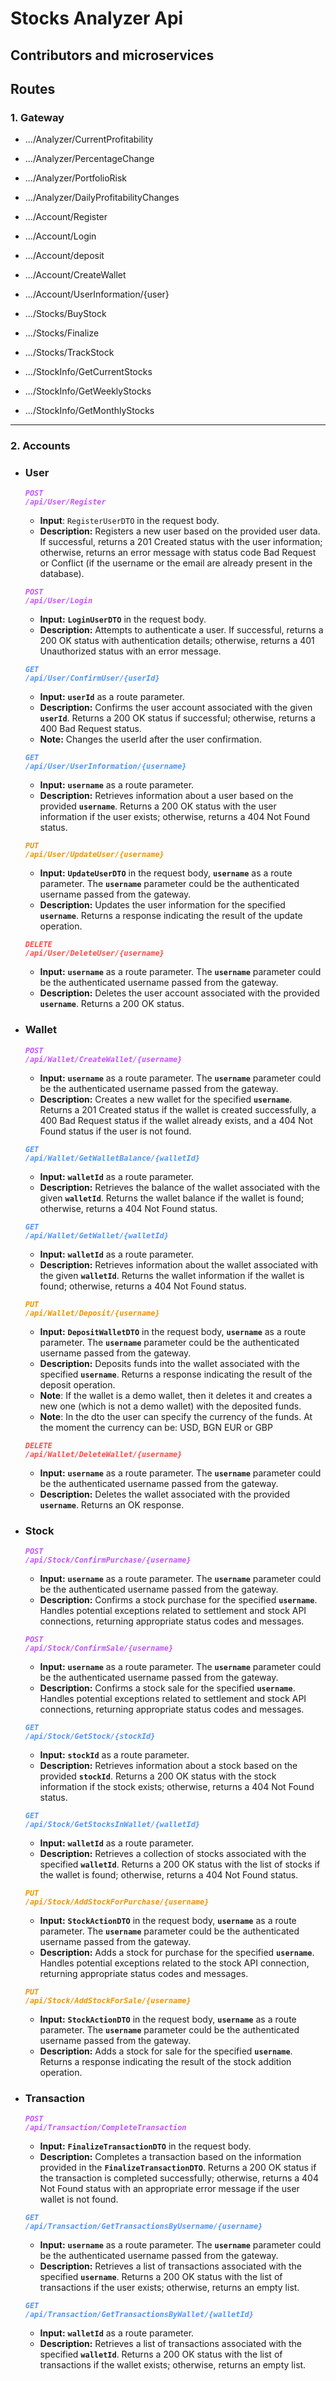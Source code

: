 # Stocks Analyzer Api

## Contributors and microservices

## Routes

### 1. Gateway
* .../Analyzer/CurrentProfitability
* .../Analyzer/PercentageChange
* .../Analyzer/PortfolioRisk
* .../Analyzer/DailyProfitabilityChanges

* .../Account/Register
* .../Account/Login
* .../Account/deposit
* .../Account/CreateWallet
* .../Account/UserInformation/{user}

* .../Stocks/BuyStock
* .../Stocks/Finalize
* .../Stocks/TrackStock

* .../StockInfo/GetCurrentStocks
* .../StockInfo/GetWeeklyStocks
* .../StockInfo/GetMonthlyStocks

---
### 2. Accounts

* ### User

    ***<code style="color:#c555ff;">POST /api/User/Register</code>***

    - **Input**: `RegisterUserDTO` in the request body.
    - **Description:** Registers a new user based on the provided user data. If successful, returns a 201 Created status with the user information; otherwise, returns an error message with status code Bad Request or Conflict (if the username or the email are already present in the database).

    ***<code style="color:#c555ff;">POST /api/User/Login</code>***

    - **Input:** **`LoginUserDTO`** in the request body.
    - **Description:** Attempts to authenticate a user. If successful, returns a 200 OK status with authentication details; otherwise, returns a 401 Unauthorized status with an error message.

    ***<code style="color:#5295ff;">GET /api/User/ConfirmUser/{userId}</code>***

    - **Input:** **`userId`** as a route parameter.
    - **Description:** Confirms the user account associated with the given **`userId`**. Returns a 200 OK status if successful; otherwise, returns a 400 Bad Request status.
    - **Note:** Changes the userId after the user confirmation.

    ***<code style="color:#5295ff;">GET /api/User/UserInformation/{username}</code>***

    - **Input:** **`username`** as a route parameter.
    - **Description:** Retrieves information about a user based on the provided **`username`**. Returns a 200 OK status with the user information if the user exists; otherwise, returns a 404 Not Found status.

    ***<code style="color:#f09500;">PUT /api/User/UpdateUser/{username}</code>***

    - **Input:** **`UpdateUserDTO`** in the request body, **`username`** as a route parameter. The **`username`** parameter could be the authenticated username passed from the gateway.
    - **Description:** Updates the user information for the specified **`username`**. Returns a response indicating the result of the update operation.

    ***<code style="color:#ff4949;">DELETE /api/User/DeleteUser/{username}</code>***

    - **Input:** **`username`** as a route parameter. The **`username`** parameter could be the authenticated username passed from the gateway.
    - **Description:** Deletes the user account associated with the provided **`username`**. Returns a 200 OK status.

* ### Wallet

    ***<code style="color:#c555ff;">POST /api/Wallet/CreateWallet/{username}</code>***

    - **Input:** **`username`** as a route parameter. The **`username`** parameter could be the authenticated username passed from the gateway.
    - **Description:** Creates a new wallet for the specified **`username`**. Returns a 201 Created status if the wallet is created successfully, a 400 Bad Request status if the wallet already exists, and a 404 Not Found status if the user is not found.

    ***<code style="color:#5295ff;">GET /api/Wallet/GetWalletBalance/{walletId}</code>***

    - **Input:** **`walletId`** as a route parameter.
    - **Description:** Retrieves the balance of the wallet associated with the given **`walletId`**. Returns the wallet balance if the wallet is found; otherwise, returns a 404 Not Found status.

    ***<code style="color:#5295ff;">GET /api/Wallet/GetWallet/{walletId}</code>***

    - **Input:** **`walletId`** as a route parameter.
    - **Description:** Retrieves information about the wallet associated with the given **`walletId`**. Returns the wallet information if the wallet is found; otherwise, returns a 404 Not Found status.

    ***<code style="color:#f09500;">PUT /api/Wallet/Deposit/{username}</code>***

    - **Input:** **`DepositWalletDTO`** in the request body, **`username`** as a route parameter. The **`username`** parameter could be the authenticated username passed from the gateway.
    - **Description:** Deposits funds into the wallet associated with the specified **`username`**. Returns a response indicating the result of the deposit operation.
    - **Note**: If the wallet is a demo wallet, then it deletes it and creates a new one (which is not a demo wallet) with the deposited funds.
    - **Note**: In the dto the user can specify the currency of the funds. At the moment the currency can be: USD, BGN EUR or GBP

    ***<code style="color:#ff4949;">DELETE /api/Wallet/DeleteWallet/{username}</code>***

    - **Input:** **`username`** as a route parameter. The **`username`** parameter could be the authenticated username passed from the gateway.
    - **Description:** Deletes the wallet associated with the provided **`username`**. Returns an OK response.

* ### Stock

    ***<code style="color:#c555ff;">POST /api/Stock/ConfirmPurchase/{username}</code>***

    - **Input:** **`username`** as a route parameter. The **`username`** parameter could be the authenticated username passed from the gateway.
    - **Description:** Confirms a stock purchase for the specified **`username`**. Handles potential exceptions related to settlement and stock API connections, returning appropriate status codes and messages.

    ***<code style="color:#c555ff;">POST /api/Stock/ConfirmSale/{username}</code>***

    - **Input:** **`username`** as a route parameter. The **`username`** parameter could be the authenticated username passed from the gateway.
    - **Description:** Confirms a stock sale for the specified **`username`**. Handles potential exceptions related to settlement and stock API connections, returning appropriate status codes and messages.

    ***<code style="color:#5295ff;">GET /api/Stock/GetStock/{stockId}</code>***

    - **Input:** **`stockId`** as a route parameter.
    - **Description:** Retrieves information about a stock based on the provided **`stockId`**. Returns a 200 OK status with the stock information if the stock exists; otherwise, returns a 404 Not Found status.

    ***<code style="color:#5295ff;">GET /api/Stock/GetStocksInWallet/{walletId}</code>***

    - **Input:** **`walletId`** as a route parameter.
    - **Description:** Retrieves a collection of stocks associated with the specified **`walletId`**. Returns a 200 OK status with the list of stocks if the wallet is found; otherwise, returns a 404 Not Found status.

    ***<code style="color:#f09500;">PUT /api/Stock/AddStockForPurchase/{username}</code>***

    - **Input:** **`StockActionDTO`** in the request body, **`username`** as a route parameter. The **`username`** parameter could be the authenticated username passed from the gateway.
    - **Description:** Adds a stock for purchase for the specified **`username`**. Handles potential exceptions related to the stock API connection, returning appropriate status codes and messages.

    ***<code style="color:#f09500;">PUT /api/Stock/AddStockForSale/{username}</code>***

    - **Input:** **`StockActionDTO`** in the request body, **`username`** as a route parameter. The **`username`** parameter could be the authenticated username passed from the gateway.
    - **Description:** Adds a stock for sale for the specified **`username`**. Returns a response indicating the result of the stock addition operation.

* ### Transaction

    ***<code style="color:#c555ff;">POST /api/Transaction/CompleteTransaction</code>***

    - **Input:** **`FinalizeTransactionDTO`** in the request body.
    - **Description:** Completes a transaction based on the information provided in the **`FinalizeTransactionDTO`**. Returns a 200 OK status if the transaction is completed successfully; otherwise, returns a 404 Not Found status with an appropriate error message if the user wallet is not found.

    ***<code style="color:#5295ff;">GET /api/Transaction/GetTransactionsByUsername/{username}</code>***

    - **Input:** **`username`** as a route parameter. The **`username`** parameter could be the authenticated username passed from the gateway.
    - **Description:** Retrieves a list of transactions associated with the specified **`username`**. Returns a 200 OK status with the list of transactions if the user exists; otherwise, returns an empty list.

    ***<code style="color:#5295ff;">GET /api/Transaction/GetTransactionsByWallet/{walletId}</code>***

    - **Input:** **`walletId`** as a route parameter.
    - **Description:** Retrieves a list of transactions associated with the specified **`walletId`**. Returns a 200 OK status with the list of transactions if the wallet exists; otherwise, returns an empty list.